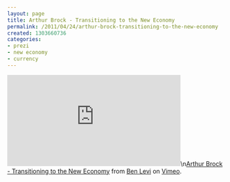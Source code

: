 ```yaml
---
layout: page
title: Arthur Brock - Transitioning to the New Economy
permalink: /2011/04/24/arthur-brock-transitioning-to-the-new-economy
created: 1303660736
categories:
- prezi
- new economy
- currency
---
```

<iframe src="http://player.vimeo.com/video/17317074" width="400" height="210" frameborder="0"></iframe>\n<a href="http://vimeo.com/17317074">Arthur Brock - Transitioning to the New Economy</a> from <a href="http://vimeo.com/user5355038">Ben Levi</a> on <a href="http://vimeo.com">Vimeo</a>.</p>
